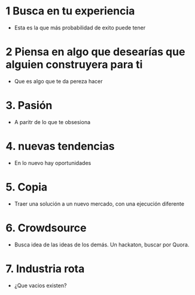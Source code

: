 # 1 Busca en tu experiencia

- Esta es la que más probabilidad de exito puede tener

# 2 Piensa en algo que desearías que alguien construyera para ti

- Que es algo que te da pereza hacer

# 3. Pasión

- A paritr de lo que te obsesiona

# 4. nuevas tendencias

- En lo nuevo hay oportunidades

# 5. Copia

- Traer una solución a un nuevo mercado, con una ejecución diferente

# 6. Crowdsource

- Busca idea de las ideas de los demás. Un hackaton, buscar por Quora.

# 7. Industria rota

- ¿Que vacios existen?